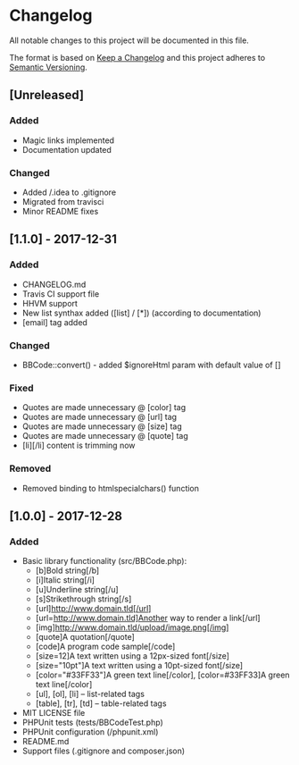 # Changelog
All notable changes to this project will be documented in this file.

The format is based on [Keep a Changelog](http://keepachangelog.com/en/1.0.0/)
and this project adheres to [Semantic Versioning](http://semver.org/spec/v2.0.0.html).

## [Unreleased]
### Added
- Magic links implemented
- Documentation updated

### Changed
- Added /.idea to .gitignore
- Migrated from travisci
- Minor README fixes

## [1.1.0] - 2017-12-31
### Added
- CHANGELOG.md
- Travis CI support file
- HHVM support
- New list synthax added ([list] / [*]) (according to documentation)
- [email] tag added

### Changed
- BBCode::convert() - added $ignoreHtml param with default value of []

### Fixed
- Quotes are made unnecessary @ [color] tag
- Quotes are made unnecessary @ [url] tag
- Quotes are made unnecessary @ [size] tag
- Quotes are made unnecessary @ [quote] tag
- [li][/li] content is trimming now

### Removed
- Removed binding to htmlspecialchars() function

## [1.0.0] - 2017-12-28
### Added
- Basic library functionality (src/BBCode.php):
  - [b]Bold string[/b]
  - [i]Italic string[/i]
  - [u]Underline string[/u]
  - [s]Strikethrough string[/s]
  - [url]http://www.domain.tld[/url]
  - [url=http://www.domain.tld]Another way to render a link[/url]
  - [img]http://www.domain.tld/upload/image.png[/img]
  - [quote]A quotation[/quote]
  - [code]A program code sample[/code]
  - [size=12]A text written using a 12px-sized font[/size]
  - [size="10pt"]A text written using a 10pt-sized font[/size]
  - [color="#33FF33"]A green text line[/color], [color=#33FF33]A green text line[/color]
  - [ul], [ol], [li] – list-related tags
  - [table], [tr], [td] – table-related tags
- MIT LICENSE file
- PHPUnit tests (tests/BBCodeTest.php)
- PHPUnit configuration (/phpunit.xml)
- README.md
- Support files (.gitignore and composer.json)
